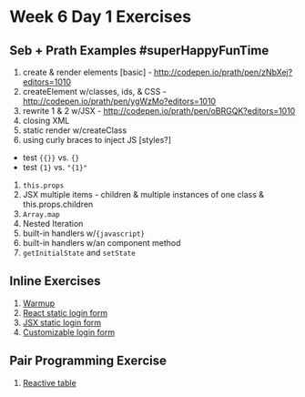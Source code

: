 # Week 6 Day 1 Exercises

## Seb + Prath Examples #superHappyFunTime

1. create & render elements [basic] - http://codepen.io/prath/pen/zNbXej?editors=1010
1. createElement w/classes, ids, & CSS - http://codepen.io/prath/pen/ygWzMo?editors=1010
1. rewrite 1 & 2 w/JSX - http://codepen.io/prath/pen/oBRGQK?editors=1010
1. closing XML
1. static render w/createClass
1. using curly braces to inject JS [styles?]
  - test `{{}}` vs. `{}`
  - test `{1}` vs. `"{1}"`
1. `this.props`
1. JSX multiple items - children & multiple instances of one class & this.props.children
1. `Array.map`
1. Nested Iteration
1. built-in handlers w/`{javascript}`
1. built-in handlers w/an component method
1. `getInitialState` and `setState`

## Inline Exercises

1. [Warmup](warmup/README.md)
1. [React static login form](static-login/README.md)
1. [JSX static login form](jsx-login/README.md)
1. [Customizable login form](custom-login/README.md)

## Pair Programming Exercise

1. [Reactive table](https://github.com/horizons-school-of-technology/reactive-table/blob/master/README.md)
